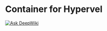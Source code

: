 Container for Hypervel
===

[![Ask DeepWiki](https://deepwiki.com/badge.svg)](https://deepwiki.com/hypervel/container)